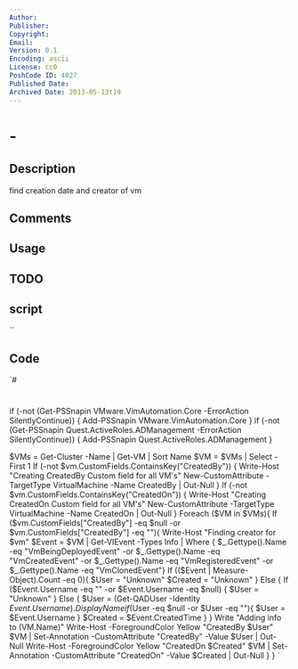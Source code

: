 ```yaml
---
Author: 
Publisher: 
Copyright: 
Email: 
Version: 0.1
Encoding: ascii
License: cc0
PoshCode ID: 4027
Published Date: 
Archived Date: 2013-05-13t19
---
```


#  - 

## Description

find creation date and creator of vm

## Comments



## Usage



## TODO



## script

``

## Code

`#
 #
 if (-not (Get-PSSnapin VMware.VimAutomation.Core -ErrorAction SilentlyContinue)) {
 	Add-PSSnapin VMware.VimAutomation.Core
 }
 if (-not (Get-PSSnapin Quest.ActiveRoles.ADManagement -ErrorAction SilentlyContinue)) {
 	Add-PSSnapin Quest.ActiveRoles.ADManagement
 }
 
 $VMs = Get-Cluster -Name <Cluster name> | Get-VM | Sort Name
 $VM = $VMs | Select -First 1
 If (-not $vm.CustomFields.ContainsKey("CreatedBy")) {
 	Write-Host "Creating CreatedBy Custom field for all VM's"
 	New-CustomAttribute -TargetType VirtualMachine -Name CreatedBy | Out-Null
 }
 If (-not $vm.CustomFields.ContainsKey("CreatedOn")) {
 	Write-Host "Creating CreatedOn Custom field for all VM's"
 	New-CustomAttribute -TargetType VirtualMachine -Name CreatedOn | Out-Null
 }
 Foreach ($VM in $VMs){
 	If ($vm.CustomFields["CreatedBy"] -eq $null -or $vm.CustomFields["CreatedBy"] -eq ""){
 		Write-Host "Finding creator for $vm"
 		$Event = $VM | Get-VIEvent -Types Info | Where { $_.Gettype().Name -eq "VmBeingDeployedEvent" -or $_.Gettype().Name -eq "VmCreatedEvent" -or $_.Gettype().Name -eq "VmRegisteredEvent" -or $_.Gettype().Name -eq "VmClonedEvent"}
 		If (($Event | Measure-Object).Count -eq 0){
 			$User = "Unknown"
 			$Created = "Unknown"
 		} Else {
 			If ($Event.Username -eq "" -or $Event.Username -eq $null) {
 				$User = "Unknown"
 			} Else {
 				$User = (Get-QADUser -Identity $Event.Username).DisplayName
 				if ($User -eq $null -or $User -eq ""){
 					$User = $Event.Username
 				}
 				$Created = $Event.CreatedTime
 			}
 		}
 		Write "Adding info to $($VM.Name)"
 		Write-Host -ForegroundColor Yellow "CreatedBy $User"
 		$VM | Set-Annotation -CustomAttribute "CreatedBy" -Value $User | Out-Null
 		Write-Host -ForegroundColor Yellow "CreatedOn $Created"
 		$VM | Set-Annotation -CustomAttribute "CreatedOn" -Value $Created | Out-Null
 	}
 }
`

